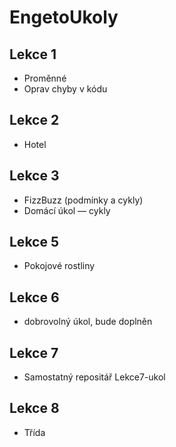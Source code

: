 # EngetoUkoly

## Lekce 1
- Proměnné
- Oprav chyby v kódu  

## Lekce 2
- Hotel

## Lekce 3
- FizzBuzz (podmínky a cykly)
- Domácí úkol — cykly

## Lekce 5
- Pokojové rostliny

## Lekce 6
- dobrovolný úkol, bude doplněn

## Lekce 7
- Samostatný repositář Lekce7-ukol

## Lekce 8
- Třída
